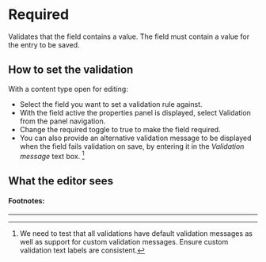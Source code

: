 # Required
Validates that the field contains a value. The field must contain a value for the entry to be saved.

## How to set the validation
With a content type open for editing:

- Select the field you want to set a validation rule against.
- With the field active the properties panel is displayed, select Validation from the panel navigation.
- Change the required toggle to true to make the field required.
- You can also provide an alternative validation message to be displayed when the field fails validation on save, by entering it in the *Validation message* text box. [^1]

## What the editor sees


#### Footnotes:

----

[^1]: We need to test that all validations have default validation messages as well as support for custom validation messages. Ensure custom validation text labels are consistent.
